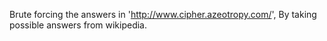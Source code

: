 Brute forcing the answers in 'http://www.cipher.azeotropy.com/', By taking possible answers from wikipedia.

